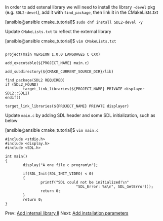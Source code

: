 In order to add extenal library we will need to install the library `-devel` pkg (e.g. `SDL2-devel`), add it with `find_package`, then link it in the CMakeLists.txt

[ansible@ansible cmake_tutorial]$ `sudo dnf install SDL2-devel -y`

Update `CMakeLists.txt` to reflect the external library

[ansible@ansible cmake_tutorial]$ `vim CMakeLists.txt`
```cmake_minimum_required(VERSION 3.20)

project(main VERSION 1.0.0 LANGUAGES C CXX)

add_executable(${PROJECT_NAME} main.c)

add_subdirectory(${CMAKE_CURRENT_SOURCE_DIR}/lib)

find_package(SDL2 REQUIRED)
if (SDL2_FOUND)
        target_link_libraries(${PROJECT_NAME} PRIVATE displayer SDL2::SDL2)
endif()

target_link_libraries(${PROJECT_NAME} PRIVATE displayer)
```

Update `main.c` by adding SDL header and some SDL initialization, such as below

[ansible@ansible cmake_tutorial]$ `vim main.c`
```
#include <stdio.h>
#include <display.h>
#include <SDL.h>

int main()
{
        display("A one file c program\n");

        if(SDL_Init(SDL_INIT_VIDEO) < 0)
        {
                printf("SDL could not be initialized!\n"
                                "SDL_Error: %s\n", SDL_GetError());
                return 0;
        }
        return 0;
}
```


Prev: [Add internal library II](03-internal_lib2.md)                                                                                         Next: [Add installation parameters](06-lab5.md)                                                                               
